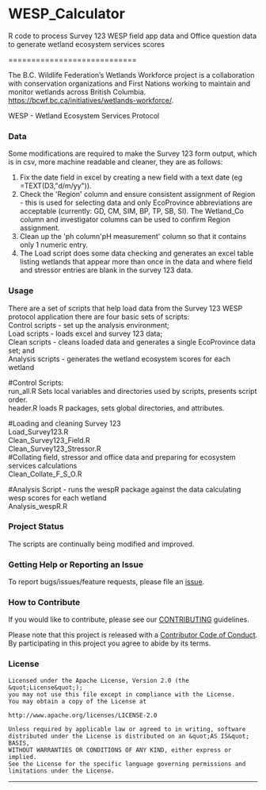 # WESP_Calculator
R code to process Survey 123 WESP field app data and Office question data to generate wetland ecosystem services scores

============================

The B.C. Wildlife Federation’s Wetlands Workforce project is a collaboration with conservation organizations and First Nations working to maintain and monitor wetlands across British Columbia. https://bcwf.bc.ca/initiatives/wetlands-workforce/.  

WESP - Wetland Ecosystem Services Protocol   

### Data

Some modifications are required to make the Survey 123 form output, which is in csv, more machine readable and cleaner, they are as follows:  
1. Fix the date field in excel by creating a new field with a text date (eg =TEXT(D3,"d/m/yy")).  
2. Check the 'Region' column and ensure consistent assignment of Region - this is used for selecting data and only EcoProvince abbreviations are acceptable (currently: GD, CM, SIM, BP, TP, SB, SI). The Wetland_Co column and investigator columns can be used to confirm Region assignment.  
3. Clean up the 'ph column'pH measurement' column so that it contains only 1 numeric entry.  
4. The Load script does some data checking and generates an excel table listing wetlands that appear more than once in the data and where field and stressor entries are blank in the survey 123 data.

### Usage

There are a set of scripts that help load data from the Survey 123 WESP protocol application there are four basic sets of scripts:    
Control scripts - set up the analysis environment;   
Load scripts - loads excel and survey 123 data;   
Clean scripts - cleans loaded data and generates a single EcoProvince data set; and   
Analysis scripts - generates the wetland ecosystem scores for each wetland

#Control Scripts:   
run_all.R	Sets local variables and directories used by scripts, presents script order.  
header.R	loads R packages, sets global directories, and attributes.

#Loading and cleaning Survey 123  
Load_Survey123.R  
Clean_Survey123_Field.R   
Clean_Survey123_Stressor.R   
#Collating field, stressor and office data and preparing for ecosystem services calculations   
Clean_Collate_F_S_O.R   

#Analysis Script - runs the wespR package against the data calculating wesp scores for each wetland   
Analysis_wespR.R   

### Project Status

The scripts are continually being modified and improved.

### Getting Help or Reporting an Issue

To report bugs/issues/feature requests, please file an [issue](https://github.com/BCWF-Wetlands/WESP_data_prep/issues/).

### How to Contribute

If you would like to contribute, please see our [CONTRIBUTING](CONTRIBUTING.md) guidelines.

Please note that this project is released with a [Contributor Code of Conduct](CODE_OF_CONDUCT.md). By participating in this project you agree to abide by its terms.

### License

```
Licensed under the Apache License, Version 2.0 (the &quot;License&quot;);
you may not use this file except in compliance with the License.
You may obtain a copy of the License at

http://www.apache.org/licenses/LICENSE-2.0

Unless required by applicable law or agreed to in writing, software distributed under the License is distributed on an &quot;AS IS&quot; BASIS,
WITHOUT WARRANTIES OR CONDITIONS OF ANY KIND, either express or implied.
See the License for the specific language governing permissions and limitations under the License.
```
---
